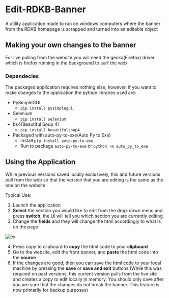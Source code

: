 # Edit-RDKB-Banner
A utility application made to run on windows computers where the banner from the RDKB homepage is scrapped and turned into an editable object

## Making your own changes to the banner
For live pulling from the website you will need the gecko(Firefox) driver which is firefox running in the background to surf the web

### Dependecies
The packaged application requires nothing else, however, if you want to make changes to the application the python libraries used are:
- PySimpleGUI
  - `pip install pysimplegui`
- Selenium
  - `pip install selenium`
- bs4(Beautiful Soup 4)
  - `pip install beautifulsoup4`
- Packaged with auto-py-to-exe(Auto Py to Exe)
  - Install `pip install auto-py-to-exe`
  - Run to package `auto-py-to-exe` or `python -m auto_py_to_exe`

## Using the Application
While previous versions saved locally exclusively, this and future versions pull from the web so that the version that you are editing is the same as the one on the website.

Typical Use:
1. Launch the application
2. **Select** the section you would like to edit from the drop-down menu and press **switch**, the UI will tell you which section you are currently editing.
3. Change the **fields** and they will change the html accordingly to what is on the page

![ex](https://user-images.githubusercontent.com/54737724/129944817-6c444efb-041e-4542-a0ef-1faa6de8f005.png)

4. Press copy to clipboard to **copy** the html code to your **clipboard**
5. Go to the website, edit the front banner, and **paste** the html code into the **source**
6. If the changes are good, then you can save the html code to your local machine by pressing the **save** or **save and exit** buttons
  (While this was required on past versions, this current version pulls from the live site and creates a copy to edit locally in memory. You should only save after you are sure that the changes do not break the banner. This feature is now primarily for backup purposes)
